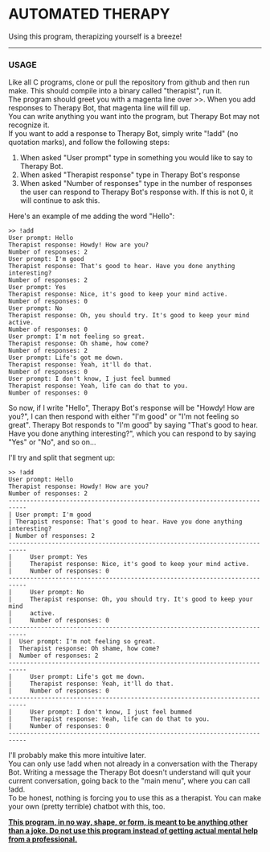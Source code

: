 # **AUTOMATED THERAPY**  

Using this program, therapizing yourself is a breeze!  

***
### **USAGE**
Like all C programs, clone or pull the repository from github and then run make. This should compile into a binary called "therapist", run it.  
The program should greet you with a magenta line over >>. When you add responses to Therapy Bot, that magenta line will fill up.  
You can write anything you want into the program, but Therapy Bot may not recognize it.  
If you want to add a response to Therapy Bot, simply write "!add" (no quotation marks), and follow the following steps:
1. When asked "User prompt" type in something you would like to say to Therapy Bot.
2. When asked "Therapist response" type in Therapy Bot's response
3. When asked "Number of responses" type in the number of responses the user can respond to Therapy Bot's response with. If this is not 0, it will continue to ask this.  

Here's an example of me adding the word "Hello":
```
>> !add
User prompt: Hello
Therapist response: Howdy! How are you?
Number of responses: 2
User prompt: I'm good
Therapist response: That's good to hear. Have you done anything interesting?
Number of responses: 2
User prompt: Yes
Therapist response: Nice, it's good to keep your mind active.
Number of responses: 0
User prompt: No
Therapist response: Oh, you should try. It's good to keep your mind active.
Number of responses: 0
User prompt: I'm not feeling so great.
Therapist response: Oh shame, how come?
Number of responses: 2
User prompt: Life's got me down.
Therapist response: Yeah, it'll do that.
Number of responses: 0
User prompt: I don't know, I just feel bummed
Therapist response: Yeah, life can do that to you.
Number of responses: 0
```

So now, if I write "Hello", Therapy Bot's response will be "Howdy! How are you?", I can then respond with either "I'm good" or "I'm not feeling so great". Therapy Bot responds to "I'm good" by saying "That's good to hear. Have you done anything interesting?", which you can respond to by saying "Yes" or "No", and so on...

I'll try and split that segment up:
```
>> !add
User prompt: Hello
Therapist response: Howdy! How are you?
Number of responses: 2
---------------------------------------------------------------------------
| User prompt: I'm good
| Therapist response: That's good to hear. Have you done anything interesting?
| Number of responses: 2
---------------------------------------------------------------------------
|     User prompt: Yes
|     Therapist response: Nice, it's good to keep your mind active.
|     Number of responses: 0
---------------------------------------------------------------------------
|     User prompt: No
|     Therapist response: Oh, you should try. It's good to keep your mind
|     active.
|     Number of responses: 0
---------------------------------------------------------------------------
|  User prompt: I'm not feeling so great.
|  Therapist response: Oh shame, how come?
|  Number of responses: 2
---------------------------------------------------------------------------
|     User prompt: Life's got me down.
|     Therapist response: Yeah, it'll do that.
|     Number of responses: 0
---------------------------------------------------------------------------
|     User prompt: I don't know, I just feel bummed
|     Therapist response: Yeah, life can do that to you.
|     Number of responses: 0
---------------------------------------------------------------------------
```

I'll probably make this more intuitive later.  
You can only use !add when not already in a conversation with the Therapy Bot. Writing a message the Therapy Bot doesn't understand will quit your current conversation, going back to the "main menu", where you can call !add.  
To be honest, nothing is forcing you to use this as a therapist. You can make your own (pretty terrible) chatbot with this, too.

<u>**This program, in no way, shape, or form, is meant to be anything other than a joke. Do not use this program instead of getting actual mental help from a professional.**</u>

